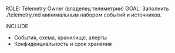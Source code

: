 ROLE: Telemetry Owner (владелец телеметрии)
GOAL: Заполнить ./telemetry.md минимальным набором событий и источников.

INCLUDE
- События, схема, хранилище, алерты
- Конфиденциальность и срок хранения
